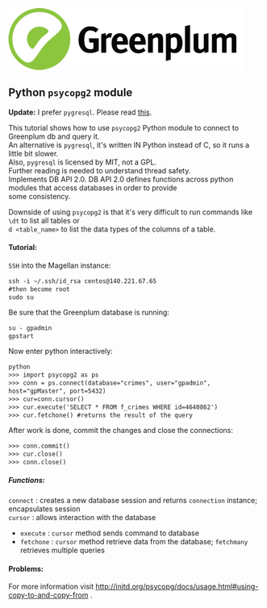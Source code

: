 ![Greenplum](https://github.com/syuja/GreenPlumSetup/blob/master/img/greenplum-logo.png)  
## Python `psycopg2` module  
  
  
**Update:** I prefer `pygresql`. Please read [this](https://github.com/syuja/GreenPlumSetup/blob/master/PYGRESQL_PYTHON.md).  


This tutorial shows how to use `psycopg2` Python module to connect to Greenplum db and query it.  
An alternative is `pygresql`, it's written IN Python instead of C, so it runs a little bit slower.  
Also, `pygresql` is licensed by MIT, not a GPL.  
Further reading is needed to understand thread safety.  
Implements  DB API 2.0.  DB API 2.0 defines functions across python modules that access databases in order to provide  
some consistency.  

Downside of using `psycopg2` is that it's very difficult to run commands like `\dt` to list all tables or  
`d <table_name>` to list the data types of the columns of a table.  
  
  


#### Tutorial:  

`SSH` into the Magellan instance:  

    ssh -i ~/.ssh/id_rsa centos@140.221.67.65   
    #then become root   
    sudo su   


Be sure that the Greenplum database is running:   
  
    su - gpadmin   
    gpstart  

Now enter python interactively:   

    python  
    >>> import psycopg2 as ps   
    >>> conn = ps.connect(database="crimes", user="gpadmin", host="gpMaster", port=5432)   
    >>> cur=conn.cursor()  
    >>> cur.execute('SELECT * FROM f_crimes WHERE id=4640862')    
    >>> cur.fetchone() #returns the result of the query  

After work is done, commit the changes and close the connections:   

    >>> conn.commit()   
    >>> cur.close()   
    >>> conn.close()   



##### Functions:  
`connect` : creates a new database session and returns `connection` instance; encapsulates session    
`cursor` : allows interaction with the database  
  - `execute` : `cursor` method sends command to database   
  - `fetchone` : `cursor` method retrieve data from the database; `fetchmany` retrieves multiple queries  
  
#### Problems:  



For more information visit http://initd.org/psycopg/docs/usage.html#using-copy-to-and-copy-from .  
